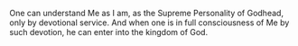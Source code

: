One can understand Me as I am, as the Supreme Personality of Godhead, only by devotional service. And when one is in full consciousness of Me by such devotion, he can enter into the kingdom of God.